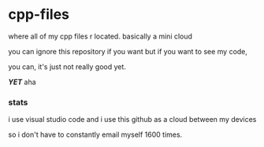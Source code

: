 # cpp-files
where all of my cpp files
r located.
basically a mini cloud

you can ignore this repository if you want but if you want to see my code, 

you can, it's just not really good yet.

***YET***
aha

### stats
i use visual studio code and i use this github as a cloud between my devices 

so i don't have to constantly email myself 1600 times.
